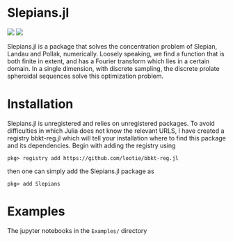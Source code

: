 # Slepians.jl

[![](https://img.shields.io/badge/docs-stable-blue.svg)](https://lootie.github.io/Slepians.jl/stable)
[![](https://img.shields.io/badge/docs-dev-blue.svg)](https://lootie.github.io/Slepians.jl/dev)

Slepians.jl is a package that solves the concentration problem of Slepian,
Landau and Pollak, numerically. Loosely speaking, we find a function that is
both finite in extent, and has a Fourier transform which lies in a certain
domain. In a single dimension, with discrete sampling, the discrete prolate 
spheroidal sequences solve this optimization problem. 


# Installation

Slepians.jl is unregistered and relies on unregistered packages.  To avoid
difficulties in which Julia does not know the relevant URLS, I have created a
registry bbkt-reg.jl which will tell your installation where to find this
package and its dependencies. Begin with adding the registry using 

```
pkg> registry add https://github.com/lootie/bbkt-reg.jl
```

then one can simply add the Slepians.jl package as

```
pkg> add Slepians
```

# Examples

The jupyter notebooks in the `Examples/` directory 
